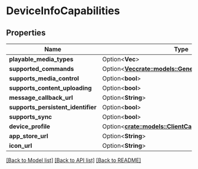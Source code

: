# DeviceInfoCapabilities

## Properties

Name | Type | Description | Notes
------------ | ------------- | ------------- | -------------
**playable_media_types** | Option<**Vec<String>**> |  | [optional]
**supported_commands** | Option<[**Vec<crate::models::GeneralCommandType>**](GeneralCommandType.md)> |  | [optional]
**supports_media_control** | Option<**bool**> |  | [optional]
**supports_content_uploading** | Option<**bool**> |  | [optional]
**message_callback_url** | Option<**String**> |  | [optional]
**supports_persistent_identifier** | Option<**bool**> |  | [optional]
**supports_sync** | Option<**bool**> |  | [optional]
**device_profile** | Option<[**crate::models::ClientCapabilitiesDeviceProfile**](ClientCapabilities_DeviceProfile.md)> |  | [optional]
**app_store_url** | Option<**String**> |  | [optional]
**icon_url** | Option<**String**> |  | [optional]

[[Back to Model list]](../README.md#documentation-for-models) [[Back to API list]](../README.md#documentation-for-api-endpoints) [[Back to README]](../README.md)


